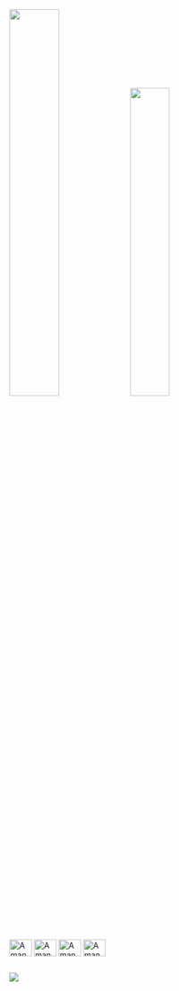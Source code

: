 <div>
 <img width="42%" src="https://github-readme-stats.vercel.app/api?username=Amanda-MBA&show_icons=true&theme=midnight-purple&count_private=true">
<img width="37.5%" src="https://github-readme-stats.vercel.app/api/top-langs/?username=Amanda-MBA&langs_count=8&layout=compact&theme=midnight-purple">
</div>
 <div style="display; inline_block"><br>
 <img align="center" alt="Amanda-JS" height="30" width="40" src="https://cdn.jsdelivr.net/gh/devicons/devicon/icons/javascript/javascript-original.svg">
 <img align="center" alt="Amanda-HTML" height="30" width="40" src="https://cdn.jsdelivr.net/gh/devicons/devicon/icons/html5/html5-original.svg">
 <img align="center" alt="Amanda-HTML" height="30" width="40" src="https://cdn.jsdelivr.net/gh/devicons/devicon/icons/css3/css3-original.svg">
 <img align="center" alt="Amanda-HTML" height="30" width="40" src="https://cdn.jsdelivr.net/gh/devicons/devicon/icons/python/python-original.svg" />
          
 ##
 
 <div> 
  <a href="https://www.linkedin.com/in/amanda-moura-19033b236/" target="_blank"><img src="https://img.shields.io/badge/LinkedIn-0077B5?style=for-the-badge&logo=linkedin&logoColor=white"
  
 </div>
 
